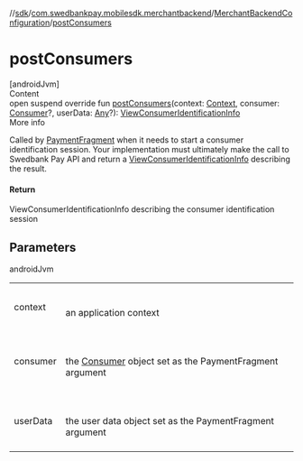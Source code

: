 //[sdk](../../../index.md)/[com.swedbankpay.mobilesdk.merchantbackend](../index.md)/[MerchantBackendConfiguration](index.md)/[postConsumers](post-consumers.md)



# postConsumers  
[androidJvm]  
Content  
open suspend override fun [postConsumers](post-consumers.md)(context: [Context](https://developer.android.com/reference/kotlin/android/content/Context.html), consumer: [Consumer](../../com.swedbankpay.mobilesdk/-consumer/index.md)?, userData: [Any](https://kotlinlang.org/api/latest/jvm/stdlib/kotlin/-any/index.html)?): [ViewConsumerIdentificationInfo](../../com.swedbankpay.mobilesdk/-view-consumer-identification-info/index.md)  
More info  


Called by [PaymentFragment](../../com.swedbankpay.mobilesdk/-payment-fragment/index.md) when it needs to start a consumer identification session. Your implementation must ultimately make the call to Swedbank Pay API and return a [ViewConsumerIdentificationInfo](../../com.swedbankpay.mobilesdk/-view-consumer-identification-info/index.md) describing the result.



#### Return  


ViewConsumerIdentificationInfo describing the consumer identification session



## Parameters  
  
androidJvm  
  
| | |
|---|---|
| <a name="com.swedbankpay.mobilesdk.merchantbackend/MerchantBackendConfiguration/postConsumers/#android.content.Context#com.swedbankpay.mobilesdk.Consumer?#kotlin.Any?/PointingToDeclaration/"></a>context| <a name="com.swedbankpay.mobilesdk.merchantbackend/MerchantBackendConfiguration/postConsumers/#android.content.Context#com.swedbankpay.mobilesdk.Consumer?#kotlin.Any?/PointingToDeclaration/"></a><br><br>an application context<br><br>|
| <a name="com.swedbankpay.mobilesdk.merchantbackend/MerchantBackendConfiguration/postConsumers/#android.content.Context#com.swedbankpay.mobilesdk.Consumer?#kotlin.Any?/PointingToDeclaration/"></a>consumer| <a name="com.swedbankpay.mobilesdk.merchantbackend/MerchantBackendConfiguration/postConsumers/#android.content.Context#com.swedbankpay.mobilesdk.Consumer?#kotlin.Any?/PointingToDeclaration/"></a><br><br>the [Consumer](../../com.swedbankpay.mobilesdk/-consumer/index.md) object set as the PaymentFragment argument<br><br>|
| <a name="com.swedbankpay.mobilesdk.merchantbackend/MerchantBackendConfiguration/postConsumers/#android.content.Context#com.swedbankpay.mobilesdk.Consumer?#kotlin.Any?/PointingToDeclaration/"></a>userData| <a name="com.swedbankpay.mobilesdk.merchantbackend/MerchantBackendConfiguration/postConsumers/#android.content.Context#com.swedbankpay.mobilesdk.Consumer?#kotlin.Any?/PointingToDeclaration/"></a><br><br>the user data object set as the PaymentFragment argument<br><br>|
  
  



